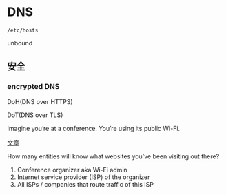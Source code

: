 # DNS

`/etc/hosts`

unbound

## 安全

### encrypted DNS

DoH(DNS over HTTPS)

DoT(DNS over TLS)

Imagine you’re at a conference. You’re using its public Wi-Fi.

[文章](https://paulmillr.com/posts/encrypted-dns/)

How many entities will know what websites you’ve been visiting out there?

1. Conference organizer aka Wi-Fi admin
2. Internet service provider (ISP) of the organizer
3. All ISPs / companies that route traffic of this ISP
